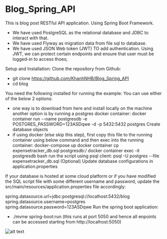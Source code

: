 # Blog_Spring_API
This is blog post RESTful API application. Using Spring Boot Framework. 
  + We have used PostgreSQL as the relational database and JDBC to interact with that. 
  + We have used Flyway as migration data from file sql to database.
  + We have used JSON Web token (JWT) TO add authentication. Using JWT, we can protect certain endpoints and ensure that user must be logged-in to access thoes;

Setup and Installation:
Clone the repository from Github:
  + git clone https://github.com/KhanhNHB/Blog_Spring_API
  + cd blog

You need the following installed for running the example:
You can use either of the below 2 options:

  + one way is to download from here and install locally on the machine
another option is by running a postgres docker container:
docker container run --name postgresdb -e POSTGRES_PASSWORD=123ASDqwe -d -p 5432:5432 postgres
Create database objects
  + if using docker (else skip this step), first copy this file to the running container using below command and then exec into the running container:
docker-compose up
docker container cp expensetracker_db.sql postgresdb:/
docker container exec -it postgresdb bash
run the script using psql client:
psql -U postgres --file expensetracker_db.sql
(Optional) Update database configurations in application.properties


If your database is hosted at some cloud platform or if you have modified the SQL script file with some different username and password, update the src/main/resources/application.properties file accordingly:

spring.datasource.url=jdbc:postgresql://localhost:5432/blog
spring.datasource.username=postgres
spring.datasource.password=123ASDqwe
Run the spring boot application:
  + ./mvnw spring-boot:run (this runs at port 5050 and hence all enpoints can be accessed starting from http://localhost:5050)

![alt text](https://spring.io/images/spring-logo-9146a4d3298760c2e7e49595184e1975.svg)

